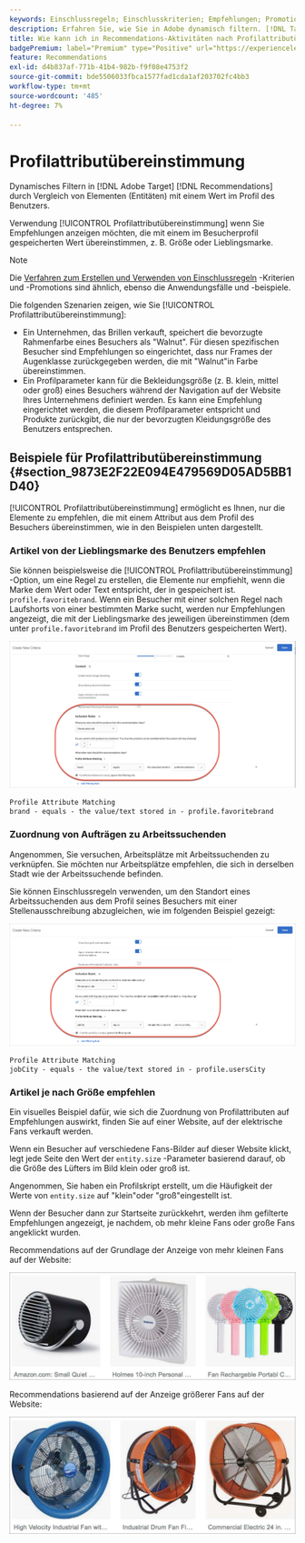 ```yaml
---
keywords: Einschlussregeln; Einschlusskriterien; Empfehlungen; Promotion; Promotions; dynamische Filterung; dynamisch; Profilattributübereinstimmung
description: Erfahren Sie, wie Sie in Adobe dynamisch filtern. [!DNL Target] Recommendations durch Vergleich von Elementen (Entitäten) mit einem Wert im Benutzerprofil.
title: Wie kann ich in Recommendations-Aktivitäten nach Profilattributübereinstimmung filtern?
badgePremium: label="Premium" type="Positive" url="https://experienceleague.adobe.com/docs/target/using/introduction/intro.html?lang=en#premium newtab=true" tooltip="See what's included in Target Premium."
feature: Recommendations
exl-id: d4b837af-771b-41b4-982b-f9f08e4753f2
source-git-commit: bde5506033fbca1577fad1cda1af203702fc4bb3
workflow-type: tm+mt
source-wordcount: '485'
ht-degree: 7%

---
```


# Profilattributübereinstimmung

Dynamisches Filtern in [!DNL Adobe Target] [!DNL Recommendations] durch Vergleich von Elementen (Entitäten) mit einem Wert im Profil des Benutzers.

Verwendung [!UICONTROL Profilattributübereinstimmung] wenn Sie Empfehlungen anzeigen möchten, die mit einem im Besucherprofil gespeicherten Wert übereinstimmen, z. B. Größe oder Lieblingsmarke.

>[!NOTE]
>
>Die [Verfahren zum Erstellen und Verwenden von Einschlussregeln](/help/main/c-recommendations/c-algorithms/use-dynamic-and-static-inclusion-rules.md) -Kriterien und -Promotions sind ähnlich, ebenso die Anwendungsfälle und -beispiele.

Die folgenden Szenarien zeigen, wie Sie [!UICONTROL Profilattributübereinstimmung]:

* Ein Unternehmen, das Brillen verkauft, speichert die bevorzugte Rahmenfarbe eines Besuchers als &quot;Walnut&quot;. Für diesen spezifischen Besucher sind Empfehlungen so eingerichtet, dass nur Frames der Augenklasse zurückgegeben werden, die mit &quot;Walnut&quot;in Farbe übereinstimmen.
* Ein Profilparameter kann für die Bekleidungsgröße (z. B. klein, mittel oder groß) eines Besuchers während der Navigation auf der Website Ihres Unternehmens definiert werden. Es kann eine Empfehlung eingerichtet werden, die diesem Profilparameter entspricht und Produkte zurückgibt, die nur der bevorzugten Kleidungsgröße des Benutzers entsprechen.

## Beispiele für Profilattributübereinstimmung {#section_9873E2F22E094E479569D05AD5BB1D40}

[!UICONTROL Profilattributübereinstimmung] ermöglicht es Ihnen, nur die Elemente zu empfehlen, die mit einem Attribut aus dem Profil des Besuchers übereinstimmen, wie in den Beispielen unten dargestellt.

### Artikel von der Lieblingsmarke des Benutzers empfehlen

Sie können beispielsweise die [!UICONTROL Profilattributübereinstimmung] -Option, um eine Regel zu erstellen, die Elemente nur empfiehlt, wenn die Marke dem Wert oder Text entspricht, der in gespeichert ist. `profile.favoritebrand`. Wenn ein Besucher mit einer solchen Regel nach Laufshorts von einer bestimmten Marke sucht, werden nur Empfehlungen angezeigt, die mit der Lieblingsmarke des jeweiligen übereinstimmen (dem unter `profile.favoritebrand` im Profil des Benutzers gespeicherten Wert).

![Lieblingsmarke](/help/main/c-recommendations/c-algorithms/assets/favorite-brand.png)

```
Profile Attribute Matching
brand - equals - the value/text stored in - profile.favoritebrand
```

### Zuordnung von Aufträgen zu Arbeitssuchenden

Angenommen, Sie versuchen, Arbeitsplätze mit Arbeitssuchenden zu verknüpfen. Sie möchten nur Arbeitsplätze empfehlen, die sich in derselben Stadt wie der Arbeitssuchende befinden.

Sie können Einschlussregeln verwenden, um den Standort eines Arbeitssuchenden aus dem Profil seines Besuchers mit einer Stellenausschreibung abzugleichen, wie im folgenden Beispiel gezeigt:

![Stadt des Benutzers](/help/main/c-recommendations/c-algorithms/assets/city.png)

```
Profile Attribute Matching
jobCity - equals - the value/text stored in - profile.usersCity
```

### Artikel je nach Größe empfehlen

Ein visuelles Beispiel dafür, wie sich die Zuordnung von Profilattributen auf Empfehlungen auswirkt, finden Sie auf einer Website, auf der elektrische Fans verkauft werden.

Wenn ein Besucher auf verschiedene Fans-Bilder auf dieser Website klickt, legt jede Seite den Wert der `entity.size` -Parameter basierend darauf, ob die Größe des Lüfters im Bild klein oder groß ist.

Angenommen, Sie haben ein Profilskript erstellt, um die Häufigkeit der Werte von `entity.size` auf &quot;klein&quot;oder &quot;groß&quot;eingestellt ist.

Wenn der Besucher dann zur Startseite zurückkehrt, werden ihm gefilterte Empfehlungen angezeigt, je nachdem, ob mehr kleine Fans oder große Fans angeklickt wurden.

Recommendations auf der Grundlage der Anzeige von mehr kleinen Fans auf der Website:

![Empfehlungen für kleine Fans](/help/main/c-recommendations/c-algorithms/assets/small-fans.png)

Recommendations basierend auf der Anzeige größerer Fans auf der Website:

![Empfehlungen für große Fans](/help/main/c-recommendations/c-algorithms/assets/large-fans.png)
